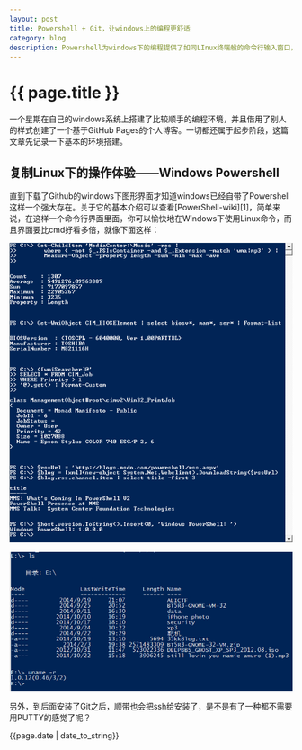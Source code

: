 ```yaml
---
layout: post
title: Powershell + Git，让windows上的编程更舒适
category: blog
description: Powershell为windows下的编程提供了如同LInux终端般的命令行输入窗口，而git则让代码管理更加清晰便捷。
---
```


{{ page.title }}
====

一个星期在自己的windows系统上搭建了比较顺手的编程环境，并且借用了别人的样式创建了一个基于GitHub Pages的个人博客。一切都还属于起步阶段，这篇文章先记录一下基本的环境搭建。

## 复制Linux下的操作体验——Windows Powershell

直到下载了Github的windows下图形界面才知道windows已经自带了Powershell这样一个强大存在。关于它的基本介绍可以查看[PowerShell-wiki][1]，简单来说，在这样一个命令行界面里面，你可以愉快地在Windows下使用Linux命令，而且界面要比cmd好看多倍，就像下面这样：

![alt text](/images/Windows_PowerShell_1.0_PD.png "PowerShell-wiki")

![alt text](/images/powershell2.jpg "PowerShell-v4.0")

另外，到后面安装了Git之后，顺带也会把ssh给安装了，是不是有了一种都不需要用PUTTY的感觉了呢？

{{page.date | date_to_string}}